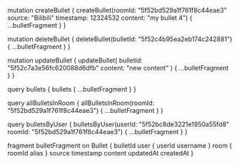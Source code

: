 mutation createBullet {
  createBullet(roomId: "5f52bd529a1f761f8c44eae3" source: "Bilibili" timestamp: 12324532 content: "my bullet 4") {
    ...bulletFragment
  }
}

mutation deleteBullet {
  deleteBullet(bulletId: "5f52c4b95ea2eb174c242881") {
    ...bulletFragment
  }
}

mutation updateBullet {
  updateBullet(
    bulletId: "5f52c7a3e56fc620088d6dfb"
    content: "new content"
  ) {
    ...bulletFragment
  }
}


query bullets {
  bullets {
    ...bulletFragment
  }
}


query allBulletsInRoom {
  allBulletsInRoom(roomId: "5f52bd529a1f761f8c44eae3") {
      ...bulletFragment
  }
}

query bulletsByUser {
  bulletsByUser(userId: "5f52bc8de3221e1950a55fd8" roomId: "5f52bd529a1f761f8c44eae3") {
    ...bulletFragment
  }
}



fragment bulletFragment on Bullet {
  bulletId
  user {
    userId
    username
  }
  room {
    roomId
    alias
  }
  source
  timestamp
  content
  updatedAt
	createdAt
}